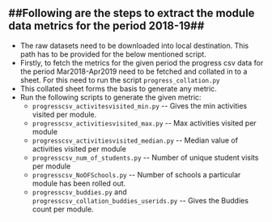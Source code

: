 ##**Following are the steps to extract the module data metrics for the period 2018-19**##
---
* The raw datasets need to be downloaded into local destination. This path has to be provided for the below mentioned script.
* Firstly, to fetch the metrics for the given period the progress csv data for the period Mar2018-Apr2019 need to be fetched and collated in to a sheet. For this need to run the script `progress_collation.py`
* This collated sheet forms the basis to generate any metric.
* Run the following scripts to generate the given metric:
    - `progresscsv_activitesvisited_min.py` -- Gives the min activities visited per module.
    - `progresscsv_activitiesvisited_max.py` -- Max activities visited per module
    - `progresscsv_activitiesvisited_median.py` -- Median value of activities visited per module
    - `progresscsv_num_of_students.py` -- Number of unique student visits per module
    - `progresscsv_NoOFSchools.py` -- Number of schools a particular module has been rolled out.
    - `progresscsv_buddies.py` and `progresscsv_collation_buddies_userids.py` -- Gives the Buddies count per module.